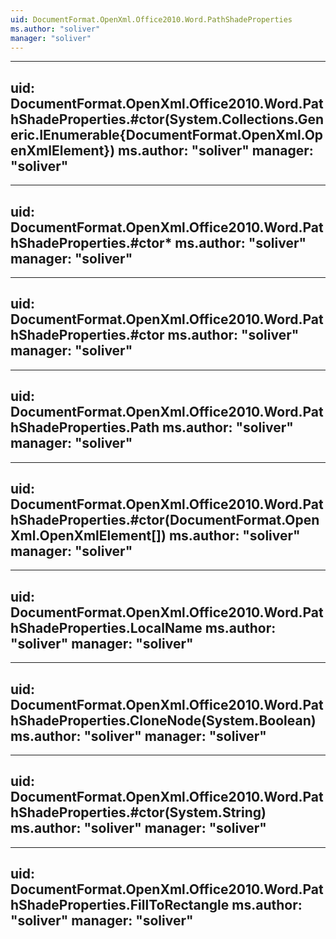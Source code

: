 ```yaml
---
uid: DocumentFormat.OpenXml.Office2010.Word.PathShadeProperties
ms.author: "soliver"
manager: "soliver"
---
```


---
uid: DocumentFormat.OpenXml.Office2010.Word.PathShadeProperties.#ctor(System.Collections.Generic.IEnumerable{DocumentFormat.OpenXml.OpenXmlElement})
ms.author: "soliver"
manager: "soliver"
---

---
uid: DocumentFormat.OpenXml.Office2010.Word.PathShadeProperties.#ctor*
ms.author: "soliver"
manager: "soliver"
---

---
uid: DocumentFormat.OpenXml.Office2010.Word.PathShadeProperties.#ctor
ms.author: "soliver"
manager: "soliver"
---

---
uid: DocumentFormat.OpenXml.Office2010.Word.PathShadeProperties.Path
ms.author: "soliver"
manager: "soliver"
---

---
uid: DocumentFormat.OpenXml.Office2010.Word.PathShadeProperties.#ctor(DocumentFormat.OpenXml.OpenXmlElement[])
ms.author: "soliver"
manager: "soliver"
---

---
uid: DocumentFormat.OpenXml.Office2010.Word.PathShadeProperties.LocalName
ms.author: "soliver"
manager: "soliver"
---

---
uid: DocumentFormat.OpenXml.Office2010.Word.PathShadeProperties.CloneNode(System.Boolean)
ms.author: "soliver"
manager: "soliver"
---

---
uid: DocumentFormat.OpenXml.Office2010.Word.PathShadeProperties.#ctor(System.String)
ms.author: "soliver"
manager: "soliver"
---

---
uid: DocumentFormat.OpenXml.Office2010.Word.PathShadeProperties.FillToRectangle
ms.author: "soliver"
manager: "soliver"
---
